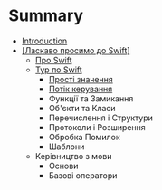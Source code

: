 # Summary

* [Introduction](README.md)
* [[Ласкаво просимо до Swift]]([welcome_to_swift].md)
   * [Про Swift](about_swift.md)
   * [Тур по Swift](chapter1.md)
       * [Прості значення](simple_values.md)
       * [Потік керування](control_flow.md)
       * Функції та Замикання
       * Об'єкти та Класи
       * Перечислення і Структури
       * Протоколи і Розширення
       * Обробка Помилок
       * Шаблони
   * Керівництво з мови
       * Основи
       * Базові оператори

